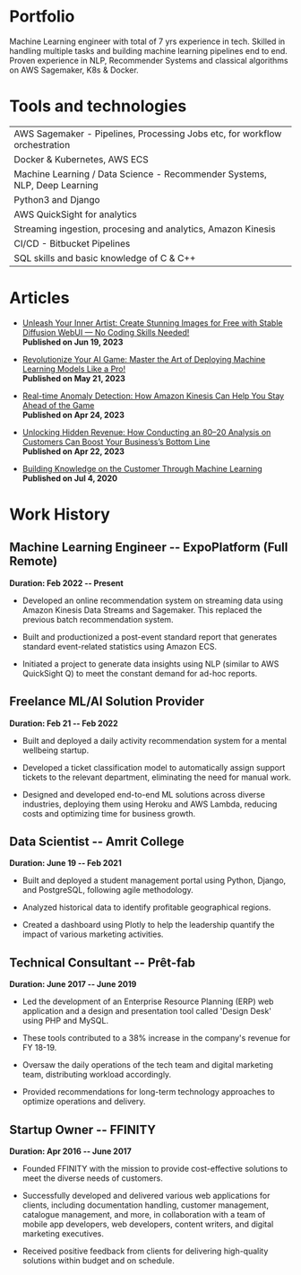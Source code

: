# Portfolio
Machine Learning engineer with total of 7 yrs experience in tech. Skilled in handling multiple tasks and building machine learning pipelines end to end. Proven experience in NLP, Recommender Systems and classical algorithms on AWS Sagemaker, K8s & Docker.

# Tools and technologies
<table>
  <tbody>
    <tr>
      <td>AWS Sagemaker - Pipelines, Processing Jobs etc, for workflow orchestration</td>
    </tr>
    <tr>
      <td>Docker &amp; Kubernetes, AWS ECS</td>
    </tr>
    <tr>
      <td>Machine Learning / Data Science - Recommender Systems, NLP, Deep Learning</td>
    </tr>
    <tr>
      <td>Python3 and Django</td>
    </tr>
    <tr>
      <td>AWS QuickSight for analytics</td>
    </tr>
    <tr>
      <td>Streaming ingestion, procesing and analytics, Amazon Kinesis</td>
    </tr>
    <tr>
      <td>CI/CD - Bitbucket Pipelines</td>
    </tr>
    <tr>
      <td>SQL skills and basic knowledge of C &amp; C++</td>
    </tr>
  </tbody>
</table>

# Articles

- [Unleash Your Inner Artist: Create Stunning Images for Free with Stable Diffusion WebUI — No Coding Skills Needed!](https://medium.com/@mrmaheshrajput/unleash-your-inner-artist-create-stunning-images-for-free-with-stable-diffusion-webui-no-coding-11eb3a4914df)
<br />**Published on Jun 19, 2023**

- [Revolutionize Your AI Game: Master the Art of Deploying Machine Learning Models Like a Pro!](https://medium.com/@mrmaheshrajput/revolutionize-your-ai-game-master-the-art-of-deploying-machine-learning-models-like-a-pro-7702834ad041)
<br />**Published on May 21, 2023**

- [Real-time Anomaly Detection: How Amazon Kinesis Can Help You Stay Ahead of the Game](https://medium.com/@mrmaheshrajput/real-time-anomaly-detection-how-amazon-kinesis-can-help-you-stay-ahead-of-the-game-229ae8b32e62)
<br />**Published on Apr 24, 2023**

- [Unlocking Hidden Revenue: How Conducting an 80–20 Analysis on Customers Can Boost Your Business’s Bottom Line](https://medium.com/@mrmaheshrajput/unlocking-hidden-revenue-how-conducting-an-80-20-analysis-on-customers-can-boost-your-businesss-66307220a996)
<br />**Published on Apr 22, 2023**

- [Building Knowledge on the Customer Through Machine Learning](https://medium.com/swlh/building-knowledge-on-customer-through-machine-learning-2785b344749f)
<br />**Published on Jul 4, 2020**

# Work History

## Machine Learning Engineer -- ExpoPlatform (Full Remote)

**Duration: Feb 2022 -- Present**

-   Developed an online recommendation system on streaming data using
    Amazon Kinesis Data Streams and Sagemaker. This replaced the
    previous batch recommendation system.

-   Built and productionized a post-event standard report that generates
    standard event-related statistics using Amazon ECS.

-   Initiated a project to generate data insights using NLP (similar to
    AWS QuickSight Q) to meet the constant demand for ad-hoc reports.

## Freelance ML/AI Solution Provider

**Duration: Feb 21 -- Feb 2022**

-   Built and deployed a daily activity recommendation system for a
    mental wellbeing startup.

-   Developed a ticket classification model to automatically assign
    support tickets to the relevant department, eliminating the need for
    manual work.

-   Designed and developed end-to-end ML solutions across diverse
    industries, deploying them using Heroku and AWS Lambda, reducing costs and optimizing time for business growth.

## Data Scientist -- Amrit College

**Duration: June 19 -- Feb 2021**

-   Built and deployed a student management portal using Python, Django,
    and PostgreSQL, following agile methodology.

-   Analyzed historical data to identify profitable geographical
    regions.

-   Created a dashboard using Plotly to help the leadership quantify the
    impact of various marketing activities.

## Technical Consultant -- Prêt-fab

**Duration: June 2017 -- June 2019**

-   Led the development of an Enterprise Resource Planning (ERP) web
    application and a design and presentation tool called \'Design
    Desk\' using PHP and MySQL.

-   These tools contributed to a 38% increase in the company\'s revenue
    for FY 18-19.

-   Oversaw the daily operations of the tech team and digital marketing
    team, distributing workload accordingly.

-   Provided recommendations for long-term technology approaches to
    optimize operations and delivery.

## Startup Owner -- FFINITY

**Duration: Apr 2016 -- June 2017**

-   Founded FFINITY with the mission to provide cost-effective solutions
    to meet the diverse needs of customers.

-   Successfully developed and delivered various web applications for
    clients, including documentation handling, customer management,
    catalogue management, and more, in collaboration with a team of
    mobile app developers, web developers, content writers, and digital
    marketing executives.

-   Received positive feedback from clients for delivering high-quality
    solutions within budget and on schedule.
